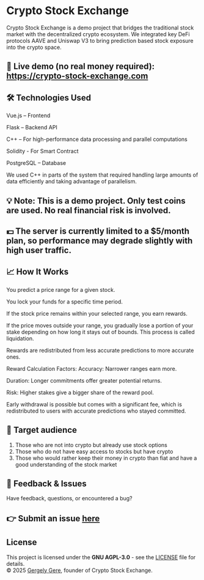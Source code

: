 # Crypto Stock Exchange
Crypto Stock Exchange is a demo project that bridges the traditional stock market with the decentralized crypto ecosystem. We integrated key DeFi protocols AAVE and Uniswap V3 to bring prediction based stock exposure into the crypto space.

## 🔗 Live demo (no real money required): <a>https://crypto-stock-exchange.com</a>

## 🛠️ Technologies Used
Vue.js – Frontend

Flask – Backend API

C++ – For high-performance data processing and parallel computations

Solidity - For Smart Contract

PostgreSQL – Database

We used C++ in parts of the system that required handling large amounts of data efficiently and taking advantage of parallelism.

## 💡 Note: This is a demo project. Only test coins are used. No real financial risk is involved.
## 💵 The server is currently limited to a $5/month plan, so performance may degrade slightly with high user traffic.

## 📈 How It Works
You predict a price range for a given stock.

You lock your funds for a specific time period.

If the stock price remains within your selected range, you earn rewards.

If the price moves outside your range, you gradually lose a portion of your stake depending on how long it stays out of bounds. This process is called liquidation.

Rewards are redistributed from less accurate predictions to more accurate ones.

Reward Calculation Factors:
Accuracy: Narrower ranges earn more.

Duration: Longer commitments offer greater potential returns.

Risk: Higher stakes give a bigger share of the reward pool.

Early withdrawal is possible but comes with a significant fee, which is redistributed to users with accurate predictions who stayed committed.

## 🧍 Target audience
1. Those who are not into crypto but already use stock options
2. Those who do not have easy access to stocks but have crypto
3. Those who would rather keep their money in crypto than fiat and have a good understanding of the stock market

## 🐞 Feedback & Issues
Have feedback, questions, or encountered a bug?
## 👉 Submit an issue [here](https://github.com/Crypto-Stock-Exchange/Demo/issues)

## License  
This project is licensed under the **GNU AGPL-3.0** - see the [LICENSE](LICENSE) file for details.  
© 2025 [Gergely Gere](https://crypto-stock-exchange.com/), founder of Crypto Stock Exchange.  
